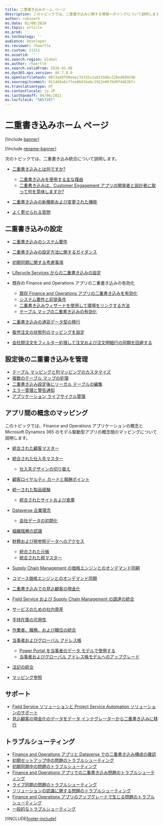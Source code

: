 ```yaml
---
title: 二重書き込みホーム ページ
description: このトピックでは、二重書き込みに関する情報へのリンクについて説明します。
author: robinarh
ms.date: 02/08/2020
ms.topic: article
ms.prod: ''
ms.technology: ''
audience: Developer
ms.reviewer: rhaertle
ms.custom: 21311
ms.assetid: ''
ms.search.region: Global
ms.author: rhaertle
ms.search.validFrom: 2020-01-08
ms.dyn365.ops.version: AX 7.0.0
ms.openlocfilehash: 0873ad4f98eeec7e335c2a8215d6c22bed689296
ms.sourcegitcommit: 011468a6cffea8641bebc2922e0676d9f44b36fc
ms.translationtype: HT
ms.contentlocale: ja-JP
ms.lasthandoff: 04/06/2021
ms.locfileid: "5857287"
---
```

# <a name="dual-write-home-page"></a>二重書き込みホーム ページ

[!include [banner](../../includes/banner.md)]

[!include [rename-banner](~/includes/cc-data-platform-banner.md)]

次のトピックでは、二重書き込み統合について説明します。

+ [二重書き込みとは何ですか?](dual-write-overview.md)

    - [二重書き込みを使用する主な理由](dual-write-overview.md#top-reasons-to-use-dual-write)
    - [二重書き込みは、Customer Engagement アプリの開発者と設計者に取って何を意味しますか?](dual-write-overview.md#developer-architect)

+ [二重書き込みの新機能および変更された機能](whats-new-dual-write.md)
+ [よく寄せられる質問](dual-write-faq.md)    

## <a name="dual-write-setup"></a>二重書き込みの設定

+ [二重書き込みのシステム要件](dual-write-system-req.md)
+ [二重書き込みの設定方法に関するガイダンス](connection-setup.md)
+ [初期同期に関する考慮事項](initial-sync-guidance.md)
+ [Lifecycle Services からの二重書き込みの設定](lcs-setup.md)
+ 既存の Finance and Operations アプリの二重書き込みの有効化

    + [既存 Finance and Operations アプリの二重書き込みを有効化](enable-dual-write.md)
    + [システム要件と前提条件](requirements-and-prerequisites.md)
    + [二重書き込みウィザードを使用して環境をリンクする方法](link-your-environment.md)
    + [テーブル マップの二重書き込みの有効化](enable-entity-map.md)

+ [二重書き込みの通貨データ型の移行](currrency-decimal-places.md)
+ [販売注文の状態列のマッピングを設定](sales-status-map.md)
+ [会社間注文をフィルター処理して注文および注文明細行の同期を回避する](filtering-intercompany-orders.md)

## <a name="managing-dual-write-after-setup"></a>設定後の二重書き込みを管理

+ [テーブル マッピングと列マッピングのカスタマイズ](customizing-mappings.md)
+ [複数のテーブル マップの処理](multiple-entity-maps.md)
+ [二重書き込み設定後にリーガル テーブルの編集](edit-legal-entity.md)
+ [エラー管理と警告通知](errors-and-alerts.md)
+ [アプリケーション ライフサイクル管理](app-lifecycle-management.md)

## <a name="mapping-concepts-between-apps"></a>アプリ間の概念のマッピング

このトピックでは、Finance and Operations アプリケーションの概念と Microsoft Dynamics 365 のモデル駆動型アプリの概念間のマッピングについて説明します。

+ [統合された顧客マスター](customer-mapping.md)
+ [統合された仕入先マスター](vendor-mapping.md)

    + [仕入先デザインの切り替え](vendor-switch.md)

+ [顧客ロイヤルティ カードと報酬ポイント](loyalty-mapping.md)
+ [統一された製品経験](product-mapping.md)

    + [統合されたサイトおよび倉庫](sites-warehouses-mapping.md)

+ [Dataverse 企業理念](company-data.md)

    + [会社データの初期化](bootstrap-company-data.md)

+ [組織階層の認識](organization-mapping.md)
+ [財務および税参照データへのアクセス](finance-tax-reference.md)

    + [統合された元帳](ledger-mapping.md)
    + [統合された税マスター](tax-mapping.md)

+ [Supply Chain Management の価格エンジンとのオンデマンド同期](pricing-engine.md)
+ [コマース価格エンジンとのオンデマンド同期](commerce-pricing.md)
+ [二重書き込みでの見込顧客の現金化](dual-write-prospect-to-cash.md)
+ [Field Service および Supply Chain Management の調達の統合](scm-field-service-procurement.md)
+ [サービスのための社内資産](in-house-assets.md)
+ [手持在庫の可用性](inventory-availability.md)
+ [作業者、職務、および職位の統合](integrated-hr.md)
+ [当事者およびグローバル アドレス帳](party-gab.md)

    + [Power Portal を当事者のデータ モデルで使用する](party-gab-portal.md)
    + [当事者およびグローバル アドレス帳モデルへのアップグレード](upgrade-party-gab.md)

+ [注記の統合](notes-integration.md)
+ [マッピング参照](mapping-reference.md)

## <a name="support"></a>サポート

+ [Field Service ソリューションと Project Service Automation ソリューションのサポート](field-service-project-service-automation.md)
+ [見込顧客の現金化のデータをデータ インテグレーターから二重書き込みに移行](migrate-prospect-to-cash.md)

## <a name="troubleshooting"></a>トラブルシューティング

+ [Finance and Operations アプリと Dataverse での二重書き込み構成の確認](dual-write-troubleshooting-verify-config.md)
+ [初期セットアップ中の問題のトラブルシューティング](dual-write-troubleshooting-initial-setup.md)
+ [初期同期中の問題のトラブルシューティング](dual-write-troubleshooting-initial-sync.md)
+ [Finance and Operations アプリでの二重書き込み問題のトラブルシューティング](dual-write-troubleshooting-dual-write-module.md)
+ [ライブ同期の問題のトラブルシューティング](dual-write-troubleshooting-live-sync.md)
+ [ソリューションの認識に関する問題のトラブルシューティング](dual-write-troubleshooting-solution-awareness.md)
+ [Finance and Operations アプリのアップグレードで生じる問題のトラブルシューティング](dual-write-troubleshooting-finops-upgrades.md)
+ [一般的なトラブルシューティング](dual-write-troubleshooting.md)


[!INCLUDE[footer-include](../../../../includes/footer-banner.md)]

